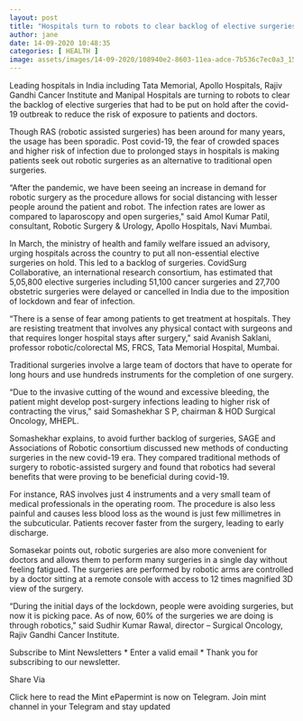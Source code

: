 ```yaml
---
layout: post
title: "Hospitals turn to robots to clear backlog of elective surgeries amid covid 19"
author: jane 
date: 14-09-2020 10:48:35 
categories: [ HEALTH ] 
image: assets/images/14-09-2020/108940e2-8603-11ea-adce-7b536c7ec0a3_1588097728466_1599914276741.jpg
---
```

Leading hospitals in India including Tata Memorial, Apollo Hospitals, Rajiv Gandhi Cancer Institute and Manipal Hospitals are turning to robots to clear the backlog of elective surgeries that had to be put on hold after the covid-19 outbreak to reduce the risk of exposure to patients and doctors.

Though RAS (robotic assisted surgeries) has been around for many years, the usage has been sporadic. Post covid-19, the fear of crowded spaces and higher risk of infection due to prolonged stays in hospitals is making patients seek out robotic surgeries as an alternative to traditional open surgeries.

“After the pandemic, we have been seeing an increase in demand for robotic surgery as the procedure allows for social distancing with lesser people around the patient and robot. The infection rates are lower as compared to laparoscopy and open surgeries," said Amol Kumar Patil, consultant, Robotic Surgery & Urology, Apollo Hospitals, Navi Mumbai.

In March, the ministry of health and family welfare issued an advisory, urging hospitals across the country to put all non-essential elective surgeries on hold. This led to a backlog of surgeries. CovidSurg Collaborative, an international research consortium, has estimated that 5,05,800 elective surgeries including 51,100 cancer surgeries and 27,700 obstetric surgeries were delayed or cancelled in India due to the imposition of lockdown and fear of infection.

“There is a sense of fear among patients to get treatment at hospitals. They are resisting treatment that involves any physical contact with surgeons and that requires longer hospital stays after surgery," said Avanish Saklani, professor robotic/colorectal MS, FRCS, Tata Memorial Hospital, Mumbai.

Traditional surgeries involve a large team of doctors that have to operate for long hours and use hundreds instruments for the completion of one surgery.

“Due to the invasive cutting of the wound and excessive bleeding, the patient might develop post-surgery infections leading to higher risk of contracting the virus," said Somashekhar S P, chairman & HOD Surgical Oncology, MHEPL.

Somashekhar explains, to avoid further backlog of surgeries, SAGE and Associations of Robotic consortium discussed new methods of conducting surgeries in the new covid-19 era. They compared traditional methods of surgery to robotic-assisted surgery and found that robotics had several benefits that were proving to be beneficial during covid-19.

For instance, RAS involves just 4 instruments and a very small team of medical professionals in the operating room. The procedure is also less painful and causes less blood loss as the wound is just few millimetres in the subcuticular. Patients recover faster from the surgery, leading to early discharge.

Somasekar points out, robotic surgeries are also more convenient for doctors and allows them to perform many surgeries in a single day without feeling fatigued. The surgeries are performed by robotic arms are controlled by a doctor sitting at a remote console with access to 12 times magnified 3D view of the surgery.

“During the initial days of the lockdown, people were avoiding surgeries, but now it is picking pace. As of now, 60% of the surgeries we are doing is through robotics," said Sudhir Kumar Rawal, director – Surgical Oncology, Rajiv Gandhi Cancer Institute.

Subscribe to Mint Newsletters * Enter a valid email * Thank you for subscribing to our newsletter.

Share Via

Click here to read the Mint ePapermint is now on Telegram. Join mint channel in your Telegram and stay updated